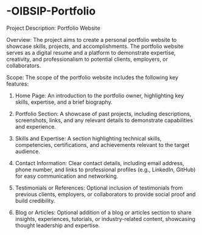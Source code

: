# -OIBSIP-Portfolio

Project Description: Portfolio Website

Overview:
The project aims to create a personal portfolio website to showcase skills, projects, and accomplishments. The portfolio website serves as a digital resume and a platform to demonstrate expertise, creativity, and professionalism to potential clients, employers, or collaborators.

Scope:
The scope of the portfolio website includes the following key features:

1. Home Page: An introduction to the portfolio owner, highlighting key skills, expertise, and a brief biography.

2. Portfolio Section: A showcase of past projects, including descriptions, screenshots, links, and any relevant details to demonstrate capabilities and experience.

3. Skills and Expertise: A section highlighting technical skills, competencies, certifications, and achievements relevant to the target audience.

4. Contact Information: Clear contact details, including email address, phone number, and links to professional profiles (e.g., LinkedIn, GitHub) for easy communication and networking.

5. Testimonials or References: Optional inclusion of testimonials from previous clients, employers, or collaborators to provide social proof and build credibility.

6. Blog or Articles: Optional addition of a blog or articles section to share insights, experiences, tutorials, or industry-related content, showcasing thought leadership and expertise.
